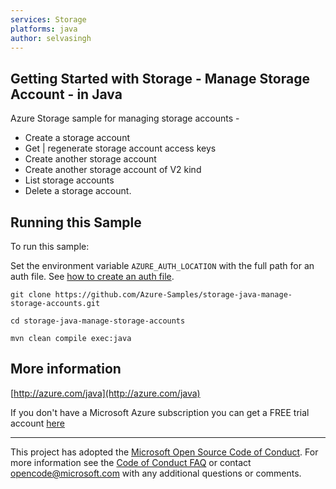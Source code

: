 ```yaml
---
services: Storage
platforms: java
author: selvasingh
---
```


## Getting Started with Storage - Manage Storage Account - in Java ##


  Azure Storage sample for managing storage accounts -
   - Create a storage account
   - Get | regenerate storage account access keys
   - Create another storage account
   - Create another storage account of V2 kind
   - List storage accounts
   - Delete a storage account.
 

## Running this Sample ##

To run this sample:

Set the environment variable `AZURE_AUTH_LOCATION` with the full path for an auth file. See [how to create an auth file](https://github.com/Azure/azure-libraries-for-java/blob/master/AUTH.md).

    git clone https://github.com/Azure-Samples/storage-java-manage-storage-accounts.git

    cd storage-java-manage-storage-accounts

    mvn clean compile exec:java

## More information ##

[http://azure.com/java](http://azure.com/java)

If you don't have a Microsoft Azure subscription you can get a FREE trial account [here](http://go.microsoft.com/fwlink/?LinkId=330212)

---

This project has adopted the [Microsoft Open Source Code of Conduct](https://opensource.microsoft.com/codeofconduct/). For more information see the [Code of Conduct FAQ](https://opensource.microsoft.com/codeofconduct/faq/) or contact [opencode@microsoft.com](mailto:opencode@microsoft.com) with any additional questions or comments.